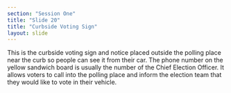 ```yaml
---
section: "Session One"
title: "Slide 20"
title: "Curbside Voting Sign"
layout: slide
---
```


This is the curbside voting sign and notice placed outside the polling place near the curb so people can see it from their car. The phone number on the yellow sandwich board is usually the number of the Chief Election Officer.  It allows voters to call into the polling place and inform the election team that they would like to vote in their vehicle.
